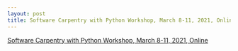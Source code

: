 ```yaml
---
layout: post
title: Software Carpentry with Python Workshop, March 8-11, 2021, Online
---
```

[Software Carpentry with Python Workshop, March 8-11, 2021, Online](https://esciencecenter-digital-skills.github.io/2021-03-08-swc-nlesc/)

